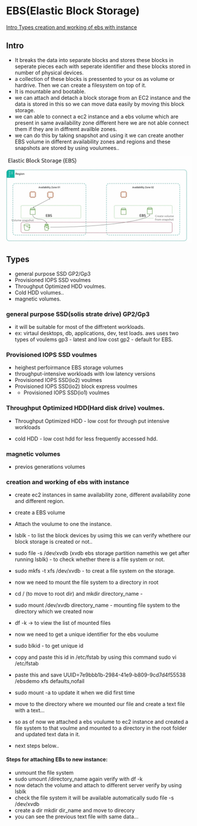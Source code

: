 # EBS(Elastic Block Storage)
[ Intro ](Intro)
[ Types ](Types)
[ creation and working of ebs with instance](creation-and-working-of-ebs-with-instance)


## Intro
-  It breaks the data into separate blocks and stores these blocks in seperate pieces each with seperate identifier and these blocks stored in number of physical devices.
- a collection of these blocks is pressented to your os as volume or hardrive. Then we can create a filesystem on top of it. 
- It is mountable and bootable.
- we can attach and detach a block storage from an EC2 instance and the data is stored in this so we can move data easily by moving this block storage.
- we can able to connect a ec2 instance and a ebs volume which are present in same availability zone different here we are not able connect them if they are in diffremt availble zones.
- we can do this by taking snapshot and using it we can create another EBS volume in different availability zones and regions and these snapshots are stored by using voulumees..

![screenshot](https://github.com/SrinivasEsapalli/DevOps-complete/blob/main/linux/Screenshorts/Screen%2027.jpg)


## Types
- general purpose SSD GP2/Gp3
- Provisioned IOPS SSD voulmes
- Throughput Optimized HDD voulmes.
- Cold HDD volumes..
- magnetic volumes.

### general purpose SSD(solis strate drive) GP2/Gp3
- it will be suitable for most of the diffretent workloads.
-  ex: virtaul desktops, db, applications, dev, test loads.
aws uses two types of voulems
 gp3 - latest and low cost
 gp2 - default for EBS.

 ### Provisioned IOPS SSD voulmes
 - heighest perfoirmance EBS storage volumes
 - throughput-intensive workloads with low latency
 versions
 - Provisioned IOPS SSD(io2) voulmes
 - Provisioned IOPS SSD(io2) block express voulmes
 - - Provisioned IOPS SSD(io1) voulmes

 ### Throughput Optimized HDD(Hard disk drive) voulmes.
 - Throughput Optimized HDD - low cost for through put intensive workloads

 -  cold HDD - low cost hdd for less frequently accessed hdd.

 ### magnetic volumes
 - previos generations volumes
 

 ### creation and working of ebs with instance
- create ec2 instances in same availability zone, different availability zone and different region.
- create a EBS volume 
- Attach the voulume to one the instance.
- lsblk - to list the block devices 
  by usimg this we can verify whethere our block storage is created or not..
- sudo file -s /dev/xvdb (xvdb ebs storage partition  namethis we get after running lsblk) - to check whether there is a file system or not.
-  sudo mkfs -t xfs /dev/xvdb - to creat a file system on the storage.
- now we need to mount the file system to a directory in root
- cd / (to move to root dir) and mkdir directory_name - 
- sudo mount /dev/xvdb directory_name - mounting file system to the directory which we created now
- df -k -> to view the list of mounted files  
- now we need  to get a unique identifier for the ebs voulume

- sudo blkid - to get unique id
- copy and paste this id in /etc/fstab by using this command sudo vi /etc/fstab
- paste this and save UUID=7e9bbb1b-2984-41e9-b809-9cd7d4f55538 /ebsdemo xfs defaults,nofail
-  sudo mount -a to update it when we did first time
- move to the directory where we mounted our file  and create a text file  with a text...

- so as of now we attached a ebs voulume to ec2 instance and created a file system to that voulme and mounted to a directory in the root folder and updated text data in it.
 - next steps below..

 #### Steps for attaching EBs to new instance:
 - unmount the file system
 - sudo umount /directory_name again verify with df -k
 - now detach the volume and attach to different server verify by using 
 lsblk
 - check the file system it will be available automatically
 sudo file -s /dev/xvdb
 - create a dir  mkdir dir_name and move to direcory
- you can see the previous text file with same data...










